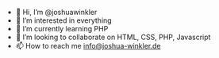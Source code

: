 - 👋 Hi, I’m @joshuawinkler
- 👀 I’m interested in everything
- 🌱 I’m currently learning PHP
- 💞️ I’m looking to collaborate on HTML, CSS, PHP, Javascript
- 📫 How to reach me info@joshua-winkler.de

<!---
joshuawinkler/joshuawinkler is a ✨ special ✨ repository because its `README.md` (this file) appears on your GitHub profile.
You can click the Preview link to take a look at your changes.
--->
